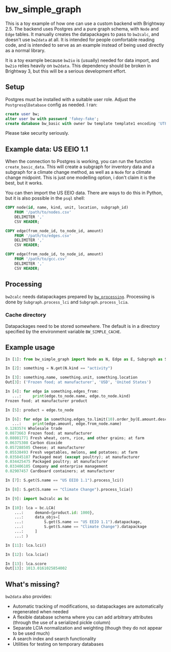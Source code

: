 # bw_simple_graph

This is a toy example of how one can use a custom backend with Brightway 2.5. The backend uses Postgres and a pure graph schema, with `Node` and `Edge` tables. It manually creates the datapackages to pass to `bw2calc`, and doesn't use `bw2data` at all. It is intended for people comfortable reading code, and is intended to serve as an example instead of being used directly as a normal library.

It is a toy example because `bw2io` is (usually) needed for data import, and `bw2io` relies heavily on `bw2data`. This dependency should be broken in Brightway 3, but this will be a serious development effort.

## Setup

Postgres must be installed with a suitable user role. Adjust the `PostgresqlDatabase` config as needed. I ran:

```sql
create user bw;
alter user bw with password 'fakey-fake';
create database bw_basic with owner bw template template1 encoding 'UTF-8';
```

Please take security seriously.

## Example data: US EEIO 1.1

When the connection to Postgres is working, you can run the function `create_basic_data`. This will create a subgraph for inventory data and a subgraph for a climate change method, as well as a `Node` for a climate change midpoint. This is just one modelling option, i don't claim it is the best, but it works.

You can then import the US EEIO data. There are ways to do this in Python, but it is also possible in the `psql` shell:

```sql
COPY node(id, name, kind, unit, location, subgraph_id)
    FROM '/path/to/nodes.csv'
    DELIMITER ','
    CSV HEADER;

COPY edge(from_node_id, to_node_id, amount)
    FROM '/path/to/edges.csv'
    DELIMITER ','
    CSV HEADER;

COPY edge(from_node_id, to_node_id, amount)
    FROM '/path/to/gcc.csv'
    DELIMITER ','
    CSV HEADER;
```

## Processing

`bw2calc` needs datapackages prepared by [`bw_processing`](https://github.com/brightway-lca/bw_processing). Processing is done by `Subgraph.process_lci` and `Subgraph.process_lcia`.

### Cache directory

Datapackages need to be stored somewhere. The default is in a directory specified by the environment variable `BW_SIMPLE_CACHE`.

## Example usage

```python
In [1]: from bw_simple_graph import Node as N, Edge as E, Subgraph as S

In [2]: something = N.get(N.kind == "activity")

In [3]: something.name, something.unit, something.location
Out[3]: ('Frozen food; at manufacturer', 'USD', 'United States')

In [4]: for edge in something.edges_from:
   ...:     print(edge.to_node.name, edge.to_node.kind)
Frozen food; at manufacturer product

In [5]: product = edge.to_node

In [6]: for edge in something.edges_to.limit(10).order_by(E.amount.desc()):
   ...:     print(edge.amount, edge.from_node.name)
0.1283574 Wholesale trade
0.0873663 Frozen food; at manufacturer
0.08081771 Fresh wheat, corn, rice, and other grains; at farm
0.06375308 Carbon dioxide
0.057288505 Cheese; at manufacturer
0.05538493 Fresh vegetables, melons, and potatoes; at farm
0.035845187 Packaged meat (except poultry); at manufacturer
0.034425475 Packaged poultry; at manufacturer
0.033406105 Company and enterprise management
0.02907457 Cardboard containers; at manufacturer

In [7]: S.get(S.name == "US EEIO 1.1").process_lci()

In [8]: S.get(S.name == "Climate Change").process_lcia()

In [9]: import bw2calc as bc

In [10]: lca = bc.LCA(
    ...:     demand={product.id: 1000},
    ...:     data_objs=[
    ...:         S.get(S.name == "US EEIO 1.1").datapackage,
    ...:         S.get(S.name == "Climate Change").datapackage
    ...:     ]
    ...: )

In [11]: lca.lci()

In [12]: lca.lcia()

In [13]: lca.score
Out[13]: 1013.0161025854002
```

## What's missing?

`bw2data` also provides:

* Automatic tracking of modifications, so datapackages are automatically regenerated when needed
* A flexible database schema where you can add arbitrary attributes (through the use of a serialized pickle column)
* Separate LCIA normalization and weighting (though they do not appear to be used much)
* A search index and search functionality
* Utilities for testing on temporary databases

